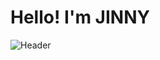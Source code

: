 # Hello! I'm JINNY
![Header](https://github.com/user-attachments/assets/a219a79c-47ed-4db9-8197-af2ede737ecb)
